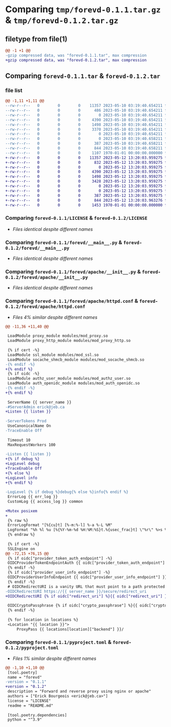 # Comparing `tmp/forevd-0.1.1.tar.gz` & `tmp/forevd-0.1.2.tar.gz`

## filetype from file(1)

```diff
@@ -1 +1 @@
-gzip compressed data, was "forevd-0.1.1.tar", max compression
+gzip compressed data, was "forevd-0.1.2.tar", max compression
```

## Comparing `forevd-0.1.1.tar` & `forevd-0.1.2.tar`

### file list

```diff
@@ -1,11 +1,11 @@
--rw-r--r--   0        0        0    11357 2023-05-10 03:19:40.654211 forevd-0.1.1/LICENSE
--rw-r--r--   0        0        0      486 2023-05-10 03:19:40.654211 forevd-0.1.1/README.md
--rw-r--r--   0        0        0        0 2023-05-10 03:19:40.654211 forevd-0.1.1/forevd/__init__.py
--rw-r--r--   0        0        0     4390 2023-05-10 03:19:40.654211 forevd-0.1.1/forevd/__main__.py
--rw-r--r--   0        0        0     1498 2023-05-10 03:19:40.654211 forevd-0.1.1/forevd/apache/__init__.py
--rw-r--r--   0        0        0     3370 2023-05-10 03:19:40.654211 forevd-0.1.1/forevd/apache/httpd.conf
--rw-r--r--   0        0        0        0 2023-05-10 03:19:40.654211 forevd-0.1.1/forevd/resources/__init__.py
--rw-r--r--   0        0        0        0 2023-05-10 03:19:40.658211 forevd-0.1.1/forevd/resources/logging/__init__.py
--rw-r--r--   0        0        0      387 2023-05-10 03:19:40.658211 forevd-0.1.1/forevd/resources/logging/cli.conf
--rw-r--r--   0        0        0      844 2023-05-10 03:19:40.658211 forevd-0.1.1/pyproject.toml
--rw-r--r--   0        0        0     1107 1970-01-01 00:00:00.000000 forevd-0.1.1/PKG-INFO
+-rw-r--r--   0        0        0    11357 2023-05-12 13:20:03.959275 forevd-0.1.2/LICENSE
+-rw-r--r--   0        0        0      832 2023-05-12 13:20:03.959275 forevd-0.1.2/README.md
+-rw-r--r--   0        0        0        0 2023-05-12 13:20:03.959275 forevd-0.1.2/forevd/__init__.py
+-rw-r--r--   0        0        0     4390 2023-05-12 13:20:03.959275 forevd-0.1.2/forevd/__main__.py
+-rw-r--r--   0        0        0     1498 2023-05-12 13:20:03.959275 forevd-0.1.2/forevd/apache/__init__.py
+-rw-r--r--   0        0        0     3428 2023-05-12 13:20:03.959275 forevd-0.1.2/forevd/apache/httpd.conf
+-rw-r--r--   0        0        0        0 2023-05-12 13:20:03.959275 forevd-0.1.2/forevd/resources/__init__.py
+-rw-r--r--   0        0        0        0 2023-05-12 13:20:03.959275 forevd-0.1.2/forevd/resources/logging/__init__.py
+-rw-r--r--   0        0        0      387 2023-05-12 13:20:03.959275 forevd-0.1.2/forevd/resources/logging/cli.conf
+-rw-r--r--   0        0        0      844 2023-05-12 13:20:03.963276 forevd-0.1.2/pyproject.toml
+-rw-r--r--   0        0        0     1453 1970-01-01 00:00:00.000000 forevd-0.1.2/PKG-INFO
```

### Comparing `forevd-0.1.1/LICENSE` & `forevd-0.1.2/LICENSE`

 * *Files identical despite different names*

### Comparing `forevd-0.1.1/forevd/__main__.py` & `forevd-0.1.2/forevd/__main__.py`

 * *Files identical despite different names*

### Comparing `forevd-0.1.1/forevd/apache/__init__.py` & `forevd-0.1.2/forevd/apache/__init__.py`

 * *Files identical despite different names*

### Comparing `forevd-0.1.1/forevd/apache/httpd.conf` & `forevd-0.1.2/forevd/apache/httpd.conf`

 * *Files 4% similar despite different names*

```diff
@@ -11,36 +11,40 @@
 
 LoadModule proxy_module modules/mod_proxy.so
 LoadModule proxy_http_module modules/mod_proxy_http.so
 
 {% if cert -%}
 LoadModule ssl_module modules/mod_ssl.so
 LoadModule socache_shmcb_module modules/mod_socache_shmcb.so
-{% endif -%}
+{% endif %}
 {% if oidc -%}
 LoadModule authz_user_module modules/mod_authz_user.so
 LoadModule auth_openidc_module modules/mod_auth_openidc.so
-{% endif -%}
+{% endif %}
 
 ServerName {{ server_name }}
-#ServerAdmin erick@jeb.ca
+Listen {{ listen }}
 
-ServerTokens Prod
 UseCanonicalName On
-TraceEnable Off
 
 Timeout 10
 MaxRequestWorkers 100
 
-Listen {{ listen }}
+{% if debug %}
+LogLevel debug
+TraceEnable Off
+{% else %}
+LogLevel info
+{% endif %}
 
-LogLevel {% if debug %}debug{% else %}info{% endif %}
 ErrorLog {{ err_log }}
 CustomLog {{ access_log }} common
 
+Mutex posixem
+
 {% raw %}
 ErrorLogFormat "[%{cu}t] [%-m:%-l] %-a %-L %M"
 LogFormat "%h %l %u [%{%Y-%m-%d %H:%M:%S}t.%{usec_frac}t] \"%r\" %>s %b \ \"%{Referer}i\" \"%{User-Agent}i\"" combined
 {% endraw %}
 
 {% if cert -%}
 SSLEngine on
@@ -72,15 +76,15 @@
 {% if oidc["provider_token_auth_endpoint"] -%}
 OIDCProviderTokenEndpointAuth {{ oidc["provider_token_auth_endpoint"] }}
 {% endif -%}
 {% if oidc["provider_user_info_endpoint"] -%}
 OIDCProviderUserInfoEndpoint {{ oidc["provider_user_info_endpoint"] }}
 {% endif -%}
 # OIDCRedirectURI is a vanity URL that must point to a path protected by this module but must NOT point to any content
-OIDCRedirectURI https://{{ server_name }}/secure/redirect_uri
+OIDCRedirectURI {% if oidc["redirect_uri"] %}{{ oidc["redirect_uri"] }}{% else %}https://{{ server_name }}/secure/redirect_uri{% endif %}
 
 OIDCCryptoPassphrase {% if oidc["crypto_passphrase"] %}{{ oidc["crypto_passphrase"] }}{% else %}"exec:/bin/bash -c \"head /dev/urandom | tr -dc A-Za-z0-9 | head -c 32\""{% endif %}
 {% endif -%}
 
 {% for location in locations %}
 <Location "{{ location }}">
     ProxyPass {{ locations[location]["backend"] }}/
```

### Comparing `forevd-0.1.1/pyproject.toml` & `forevd-0.1.2/pyproject.toml`

 * *Files 1% similar despite different names*

```diff
@@ -1,10 +1,10 @@
 [tool.poetry]
 name = "forevd"
-version = "0.1.1"
+version = "0.1.2"
 description = "Forward and reverse proxy using nginx or apache"
 authors = ["Erick Bourgeois <erick@jeb.ca>"]
 license = "LICENSE"
 readme = "README.md"
 
 [tool.poetry.dependencies]
 python = "^3.9"
```

